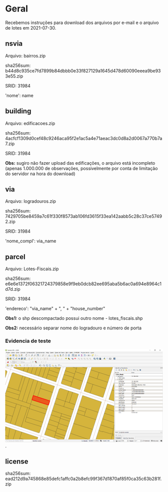 # Geral

Recebemos instruções para download dos arquivos por e-mail e o arquivo de lotes em 2021-07-30. 



## nsvia

Arquivo: bairros.zip

sha256sum: b44d8c935ce7fd7899b84dbbb0e33f827129a1645d478d60090eeea9be933e55.zip

SRID: 31984

'nome': name



## building

Arquivo: edificacoes.zip

sha256sum: 4acfcf1309d0cef48c9246aca95f2e1ac5a4e71aeac3dc0d8a2d0067a770b7a7.zip

SRID: 31984

**Obs:** sugiro não fazer upload das edificações, o arquivo está incompleto (apenas 1.000.000 de observações, possivelmente por conta de limitação do servidor na hora do download)



## via

Arquivo: logradouros.zip

sha256sum: 7429705be8459a7c61f330f8573ab106fd3615f33ea142aabb5c28c37ce57492.zip

SRID: 31984

'nome_compl': via_name



## parcel

Arquivo: Lotes-Fiscais.zip

sha256sum: e6e6e1372f06321724379858e9f9eb0dcb82ee695aba5b6ac0a694e8964c1d7d.zip

SRID: 31984

'endereco': "via_name" + ", " + "house_number"

**Obs1:** o shp descompactado possui outro nome - lotes_fiscais.shp

**Obs2:** necessário separar nome do logradouro e número de porta

### Evidencia de teste
![](https://github.com/digital-guard/preserv-BR/blob/main/data/CE/Fortaleza/_pk0097.01/qgis.PNG).



## license

sha256sum: ead212d9a745868e85defc1affc0a2b8efc99f367d1870af85f0ca35c63b281f.zip


